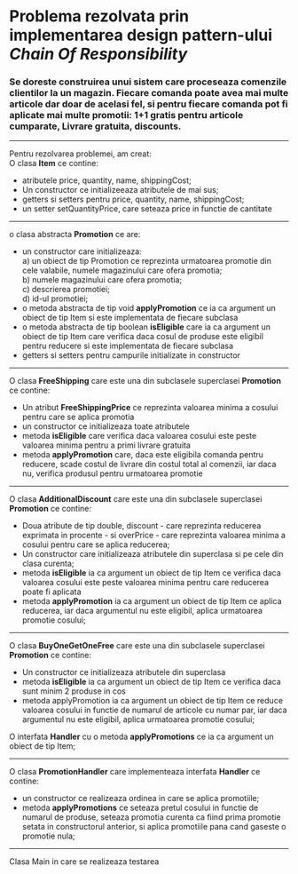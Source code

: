 # Problema rezolvata prin implementarea design pattern-ului *Chain Of Responsibility*

### Se doreste construirea unui sistem care proceseaza comenzile clientilor la un magazin. Fiecare comanda poate avea mai multe articole dar doar de acelasi fel, si pentru fiecare comanda pot fi aplicate mai multe promotii: 1+1 gratis pentru articole cumparate, Livrare gratuita, discounts.
***
Pentru rezolvarea problemei, am creat:      
O clasa **Item** ce contine:
- atributele price, quantity, name, shippingCost;
- Un constructor ce initializeeaza atributele de mai sus;
- getters si setters pentru price, quantity, name, shippingCost;
- un setter setQuantityPrice, care seteaza price in functie de cantitate

***
o clasa abstracta **Promotion** ce are:  
- un constructor care initializeaza:  
 a) un obiect de tip Promotion ce reprezinta urmatoarea promotie din cele valabile, numele magazinului care ofera promotia;  
 b) numele magazinului care ofera promotia;   
 c) descrierea promotiei;    
 d) id-ul promotiei;
- o metoda abstracta de tip void **applyPromotion** ce ia ca argument un obiect de tip Item si este implementata de fiecare subclasa
- o metoda abstracta de tip boolean **isEligible** care ia ca argument un obiect de tip Item care verifica daca cosul de produse este eligibil pentru reducere si este implementata de fiecare subclasa
- getters si setters pentru campurile initializate in constructor
***       
O clasa **FreeShipping** care este una din subclasele superclasei **Promotion** ce contine:

- Un atribut **FreeShippingPrice** ce reprezinta valoarea minima a cosului pentru care se aplica promotia 
- un constructor ce initializeaza toate atributele
- metoda **isEligible** care verifica daca valoarea cosului este peste valoarea minima pentru a primi livrare gratuita
- metoda **applyPromotion** care, daca este eligibila comanda pentru reducere, scade costul de livrare din costul total al comenzii, iar daca nu, verifica produsul pentru urmatoarea promotie          
***
O clasa **AdditionalDiscount** care este una din subclasele superclasei **Promotion** ce contine:

- Doua atribute de tip double, discount - care reprezinta reducerea exprimata in procente - si overPrice - care reprezinta valoarea minima a cosului pentru care se aplica reducerea;
- Un constructor care initializeaza atributele din superclasa si pe cele din clasa curenta;
- metoda **isEligible** ia ca argument un obiect de tip Item ce verifica daca valoarea cosului este peste valoarea minima pentru care reducerea poate fi aplicata
- metoda **applyPromotion** ia ca argument un obiect de tip Item ce aplica reducerea, iar daca argumentul nu este eligibil, aplica urmatoarea promotie cosului;        
***

O clasa **BuyOneGetOneFree** care este una din subclasele superclasei **Promotion** ce contine:   

- Un constructor ce initializeaza atributele din superclasa
- metoda **isEligible** ia ca argument un obiect de tip Item ce verifica daca sunt minim 2 produse in cos
- metoda applyPromotion ia ca argument un obiect de tip Item ce reduce valoarea cosului in functie de numarul de articole cu numar par, iar daca argumentul nu este eligibil, aplica urmatoarea promotie cosului;      

O interfata **Handler** cu o metoda **applyPromotions** ce ia ca argument un obiect de tip Item;

***

O clasa **PromotionHandler** care implementeaza interfata **Handler** ce contine:   

- un constructor ce realizeaza ordinea in care se aplica promotiile;
- metoda **applyPromotions** ce seteaza pretul cosului in functie de numarul de produse, seteaza promotia curenta ca fiind prima promotie setata in constructorul anterior, si aplica promotiile pana cand gaseste o promotie nula;     

***

Clasa Main in care se realizeaza testarea